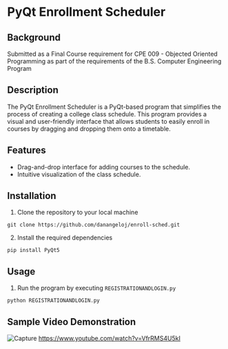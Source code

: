# PyQt Enrollment Scheduler

## Background
Submitted as a Final Course requirement for CPE 009 - Objected Oriented Programming as part of the requirements of the B.S. Computer Engineering Program

## Description
The PyQt Enrollment Scheduler is a PyQt-based program that simplifies the process of creating a college class schedule. This program provides a visual and user-friendly interface that allows students to easily enroll in courses by dragging and dropping them onto a timetable.

## Features
- Drag-and-drop interface for adding courses to the schedule.
- Intuitive visualization of the class schedule.

## Installation
1. Clone the repository to your local machine
```
git clone https://github.com/danangeloj/enroll-sched.git
```
2. Install the required dependencies
```
pip install PyQt5
```

## Usage
1. Run the program by executing `REGISTRATIONANDLOGIN.py`
```
python REGISTRATIONANDLOGIN.py
```

## Sample Video Demonstration
![Capture](https://github.com/danangeloj/enroll-sched/assets/57935022/fb0a204e-980d-43ae-ab5a-0ab56fb663d1)
https://www.youtube.com/watch?v=VfrRMS4U5kI
